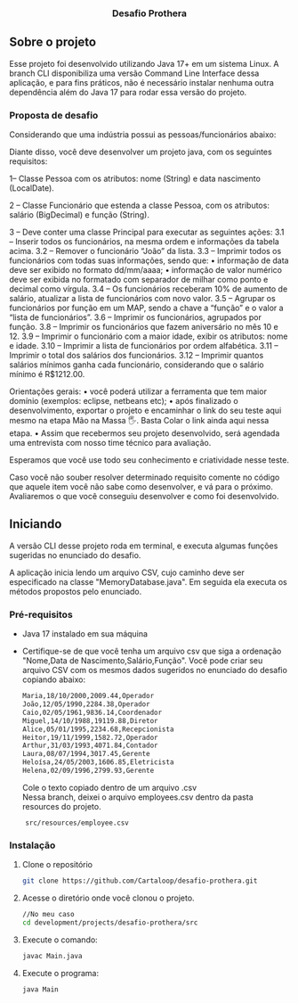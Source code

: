 <h3 align="center">Desafio Prothera</h3>



<!-- Sobre o projeto -->
## Sobre o projeto


Esse projeto foi desenvolvido utilizando Java 17+ em um sistema Linux. A branch CLI disponibiliza uma versão Command Line Interface dessa aplicação, e para fins práticos, não é necessário instalar nenhuma outra dependência além do Java 17 para rodar essa versão do projeto.


### Proposta de desafio
Considerando que uma indústria possui as pessoas/funcionários abaixo:

Diante disso, você deve desenvolver um projeto java, com os seguintes requisitos:

1– Classe Pessoa com os atributos: nome (String) e data nascimento (LocalDate).

2 – Classe Funcionário que estenda a classe Pessoa, com os atributos: salário (BigDecimal) e função (String).

3 – Deve conter uma classe Principal para executar as seguintes ações:
3.1 – Inserir todos os funcionários, na mesma ordem e informações da tabela acima.
3.2 – Remover o funcionário “João” da lista.
3.3 – Imprimir todos os funcionários com todas suas informações, sendo que:
• informação de data deve ser exibido no formato dd/mm/aaaa;
• informação de valor numérico deve ser exibida no formatado com separador de milhar como ponto e decimal como vírgula.
3.4 – Os funcionários receberam 10% de aumento de salário, atualizar a lista de funcionários com novo valor.
3.5 – Agrupar os funcionários por função em um MAP, sendo a chave a “função” e o valor a “lista de funcionários”.
3.6 – Imprimir os funcionários, agrupados por função.
3.8 – Imprimir os funcionários que fazem aniversário no mês 10 e 12.
3.9 – Imprimir o funcionário com a maior idade, exibir os atributos: nome e idade.
3.10 – Imprimir a lista de funcionários por ordem alfabética.
3.11 – Imprimir o total dos salários dos funcionários.
3.12 – Imprimir quantos salários mínimos ganha cada funcionário, considerando que o salário mínimo é R$1212.00.

Orientações gerais:
• você poderá utilizar a ferramenta que tem maior domínio (exemplos: eclipse, netbeans etc);
• após finalizado o desenvolvimento, exportar o projeto e encaminhar o link do seu teste aqui mesmo na etapa Mão na Massa 🖐.
Basta Colar o link ainda aqui nessa etapa.
• Assim que recebermos seu projeto desenvolvido, será agendada uma entrevista com nosso time técnico para avaliação.

Esperamos que você use todo seu conhecimento e criatividade nesse teste.

Caso você não souber resolver determinado requisito comente no código que aquele item você não sabe como desenvolver, e vá para o próximo. Avaliaremos o que você conseguiu desenvolver e como foi desenvolvido.






<!-- GETTING STARTED -->
## Iniciando

A versão CLI desse projeto roda em terminal, e executa algumas funções sugeridas no enunciado do desafio.


A aplicação inicia lendo um arquivo CSV, cujo caminho deve ser especificado na classe "MemoryDatabase.java".
Em seguida ela executa os métodos propostos pelo enunciado.

### Pré-requisitos

* Java 17 instalado em sua máquina

* Certifique-se de que você tenha um arquivo csv que siga a ordenação "Nome,Data de Nascimento,Salário,Função".
Você pode criar seu arquivo CSV com os mesmos dados sugeridos no enunciado do desafio copiando abaixo:
  ```sh
  Maria,18/10/2000,2009.44,Operador
  João,12/05/1990,2284.38,Operador
  Caio,02/05/1961,9836.14,Coordenador
  Miguel,14/10/1988,19119.88,Diretor
  Alice,05/01/1995,2234.68,Recepcionista
  Heitor,19/11/1999,1582.72,Operador
  Arthur,31/03/1993,4071.84,Contador
  Laura,08/07/1994,3017.45,Gerente
  Heloísa,24/05/2003,1606.85,Eletricista
  Helena,02/09/1996,2799.93,Gerente
  ```
  Cole o texto copiado dentro de um arquivo .csv<br>
Nessa branch, deixei o arquivo employees.csv dentro da pasta resources do projeto.
```
    src/resources/employee.csv
```

### Instalação

1. Clone o repositório
   ```sh
   git clone https://github.com/Cartaloop/desafio-prothera.git
   ```
2. Acesse o diretório onde você clonou o projeto.
   ```sh
   //No meu caso
   cd development/projects/desafio-prothera/src
   ```
3. Execute o comando: 
   ```sh
   javac Main.java
   ```
4. Execute o programa:
    ```sh
    java Main
    ```

